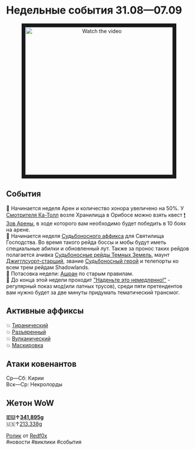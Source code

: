 # Недельные события 31.08—07.09

<center>
<a href="https://coub.com/view/322tzv" target="_blank">
 <img src="https://raw.githubusercontent.com/MagicalCow/TrinkIT-News/main/Assets/Weeklies/Weekly-35-01.jpg" alt="Watch the video" width="400" border="10" />
</a>
</center>

## События
📅 Начинается неделя Арен и количество хонора увеличено на 50%. У [Смотрителя Ка-Толл](https://ru.wowhead.com/npc=166307) возле Хранилища в Орибосе можно взять квест [❗ Зов Арены](https://ru.wowhead.com/quest=39041), в ходе которого вам необходимо будет победить в 10 боях на арене.  
📅 Начинается неделя [Судьбоносного аффикса](https://github.com/MagicalCow/TrinkIT-News/blob/main/Sources/News/WH328061.md#%D0%B1%D0%BE%D1%81%D1%81%D1%8B-%D1%81%D0%B2%D1%8F%D1%82%D0%B8%D0%BB%D0%B8%D1%89%D0%B0-%D0%B3%D0%BE%D1%81%D0%BF%D0%BE%D0%B4%D1%81%D1%82%D0%B2%D0%B0) для Святилища Господства. Во время такого рейда боссы и мобы будут иметь специальные абилки и обновленный лут. Также за пронос таких рейдов полагается ачивка [Судьбоносные рейды Темных Земель](https://ru.wowhead.com/achievement=15684/), маунт [Джигглсуорт-старший](https://ru.wowhead.com/item=190170/), звание [Судьбоносный герой](https://ru.wowhead.com/title=724/) и телепорты ко всем трем рейдам Shadowlands.  
📅 Потасовка недели: [Ашран](https://ru.wowhead.com/event=1120) по старым правилам.  
📅 До конца этой недели проходит ["Наденьте это немедленно!"](https://ru.wowhead.com/event=691/%D0%BD%D0%B0%D0%B4%D0%B5%D0%BD%D1%8C%D1%82%D0%B5-%D1%8D%D1%82%D0%BE-%D0%BD%D0%B5%D0%BC%D0%B5%D0%B4%D0%BB%D0%B5%D0%BD%D0%BD%D0%BE) - регулярный показ мод(или латных трусов), среди пяти претендентов вам нужно будет за две минуты придумать тематический трансмог.  

## Активные аффиксы  
💥 <a href="https://ru.wowhead.com/affix=9">Тиранический<a>  
💥 <a href="https://ru.wowhead.com/affix=6">Разъяренный<a>  
💥 <a href="https://ru.wowhead.com/affix=3">Вулканический<a>  
💥 <a href="https://ru.wowhead.com/affix=131">Маскировка<a>  

## Атаки ковенантов
Ср—Сб: Кирии  
Вск—Ср: Некролорды  

## Жетон WoW
**🇪🇺↑[341,895g](https://wowtokenprices.com/EU)**  
🇺🇸↑[213,338g](https://wowtokenprices.com/US)

[Ролик](https://coub.com/view/322tzv) от [Redf0x](https://coub.com/redf0x00)  
#новости #виклики #события